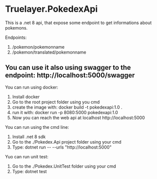 # Truelayer.PokedexApi

This is a .net 8 api, that expose some endpoint to get informations about pokemons.

Endpoints:
1. /pokemon/pokemonname
2. /pokemon/translated/pokemonname

You can use it also using swagger to the endpoint: http://localhost:5000/swagger
---
You can run using docker:
1. Install docker
2. Go to the root project folder using you cmd
3. create the image with: docker build -t pokedexapi:1.0 .
4. run it with: docker run -p 8080:5000 pokedexapi:1.0
5. Now you can reach the web api at localhost http://localhost:5000

You can run using the cmd line:
1. Install .net 8 sdk
2. Go to the ./Pokedex.Api project folder using your cmd
3. Type: dotnet run -- --urls "http://localhost:5000" 

Yuo can run unit test:
1. Go to the ./Pokedex.UnitTest folder using your cmd
2. Type: dotnet test
